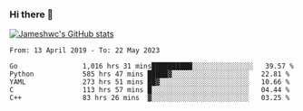 ### Hi there 👋

[![Jameshwc's GitHub stats](https://github-readme-stats.vercel.app/api?username=jameshwc)](https://github.com/anuraghazra/github-readme-stats)

<!--START_SECTION:waka-->

```text
From: 13 April 2019 - To: 22 May 2023

Go                1,016 hrs 31 mins██████████░░░░░░░░░░░░░░░   39.57 %
Python            585 hrs 47 mins █████▓░░░░░░░░░░░░░░░░░░░   22.81 %
YAML              273 hrs 51 mins ██▓░░░░░░░░░░░░░░░░░░░░░░   10.66 %
C                 113 hrs 57 mins █░░░░░░░░░░░░░░░░░░░░░░░░   04.44 %
C++               83 hrs 26 mins  ▓░░░░░░░░░░░░░░░░░░░░░░░░   03.25 %
```

<!--END_SECTION:waka-->